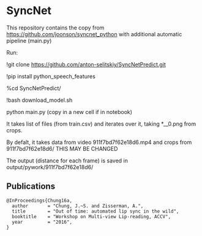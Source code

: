 # SyncNet

This repository contains the copy from https://github.com/joonson/syncnet_python with additional automatic pipeline (main.py) 

Run:

!git clone https://github.com/anton-selitskiy/SyncNetPredict.git

!pip install python_speech_features

%cd SyncNetPredict/

!bash download_model.sh 

python main.py (copy in a new cell if in notebook)



It takes list of files (from train.csv) and iterates over it, taking *__0.png from crops.

By defalt, it takes data from video 911f7bd7f62e18d6.mp4 and crops from 911f7bd7f62e18d6/ THIS MAY BE CHANGED

The output (distance for each frame) is saved in output/pywork/911f7bd7f62e18d6/


## Publications
 
```
@InProceedings{Chung16a,
  author       = "Chung, J.~S. and Zisserman, A.",
  title        = "Out of time: automated lip sync in the wild",
  booktitle    = "Workshop on Multi-view Lip-reading, ACCV",
  year         = "2016",
}
```
